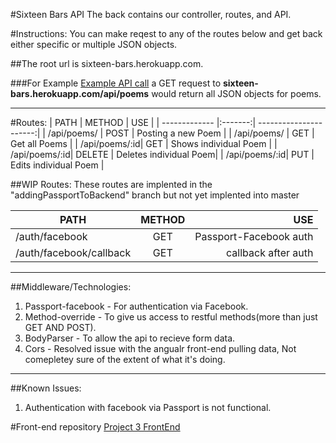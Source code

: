 #Sixteen Bars API
The back contains our controller, routes, and API. 

#Instructions:
You can make reqest to any of the routes below and get back either specific or multiple JSON objects.

##The root url is sixteen-bars.herokuapp.com.

###For Example [Example API call](https://sixteen-bars.herokuapp.com/api/poems)
 a GET request to __sixteen-bars.herokuapp.com/api/poems__ would return all JSON objects for poems.

---
#Routes:
| PATH          |  METHOD | USE                    |
| ------------- |:-------:| ----------------------:|
| /api/poems/   | POST    | Posting a new Poem     |
| /api/poems/   | GET     | Get all Poems          |
| /api/poems/:id| GET     | Shows individual Poem  |
| /api/poems/:id| DELETE  | Deletes individual Poem|
| /api/poems/:id| PUT     | Edits individual Poem  |

##WIP Routes:
These routes are implented in the "addingPassportToBackend" branch but not yet implented into master

| PATH                   | METHOD | USE                     |
| ---------------------- |:------:| -----------------------:|
| /auth/facebook         | GET    | Passport-Facebook auth  |
| /auth/facebook/callback| GET    | callback after auth     |

---

##Middleware/Technologies:
1. Passport-facebook - For authentication via Facebook.
2. Method-override - To give us access to restful methods(more than just GET AND POST).
3. BodyParser - To allow the api to recieve form data.
4. Cors - Resolved issue with the angualr front-end pulling data, Not comepletey sure of the extent of what it's doing.

---

##Known Issues:

1. Authentication with facebook via Passport is not functional.


#Front-end repository
[Project 3 FrontEnd](https://github.com/ahnuce/16barsFrontEnd)
